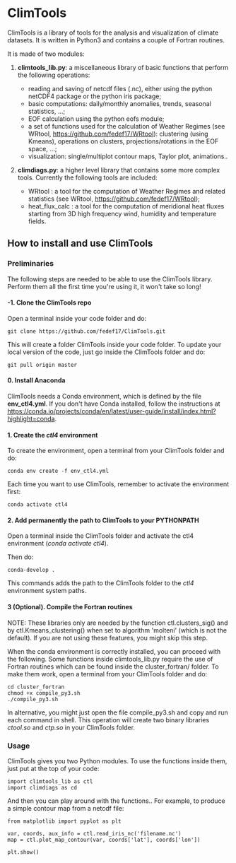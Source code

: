 # ClimTools

ClimTools is a library of tools for the analysis and visualization of climate datasets. It is written in Python3 and contains a couple of Fortran routines.

It is made of two modules:
1) **climtools_lib.py**: a miscellaneous library of basic functions that perform the following operations:
     - reading and saving of netcdf files (.nc), either using the python netCDF4 package or the python iris package;
     - basic computations: daily/monthly anomalies, trends, seasonal statistics, ...;
     - EOF calculation using the python eofs module;
     - a set of functions used for the calculation of Weather Regimes (see WRtool, https://github.com/fedef17/WRtool): clustering (using Kmeans), operations on clusters, projections/rotations in the EOF space, ...;
     - visualization: single/multiplot contour maps, Taylor plot, animations..

2) **climdiags.py**: a higher level library that contains some more complex tools. Currently the following tools are included:
     - WRtool : a tool for the computation of Weather Regimes and related statistics (see WRtool, https://github.com/fedef17/WRtool);
     - heat_flux_calc : a tool for the computation of meridional heat fluxes starting from 3D high frequency wind, humidity and temperature fields.

## How to install and use ClimTools

### Preliminaries
The following steps are needed to be able to use the ClimTools library. Perform them all the first time you're using it, it won't take so long!

#### -1. Clone the ClimTools repo
Open a terminal inside your code folder and do:
```
git clone https://github.com/fedef17/ClimTools.git
```

This will create a folder ClimTools inside your code folder.
To update your local version of the code, just go inside the ClimTools folder and do:
```
git pull origin master
```

#### 0. Install Anaconda
ClimTools needs a Conda environment, which is defined by the file **env_ctl4.yml**. If you don't have Conda installed, follow the instructions at https://conda.io/projects/conda/en/latest/user-guide/install/index.html?highlight=conda.

#### 1. Create the *ctl4* environment
To create the environment, open a terminal from your ClimTools folder and do:
```
conda env create -f env_ctl4.yml
```
Each time you want to use ClimTools, remember to activate the environment first:
```
conda activate ctl4
```

#### 2. Add permanently the path to ClimTools to your PYTHONPATH
Open a terminal inside the ClimTools folder and activate the ctl4 environment (*conda activate ctl4*).

Then do:
```
conda-develop .
```
This commands adds the path to the ClimTools folder to the *ctl4* environment system paths.

#### 3 (Optional). Compile the Fortran routines

NOTE: These libraries only are needed by the function ctl.clusters_sig() and by ctl.Kmeans_clustering() when set to algorithm 'molteni' (which is not the default). If you are not using these features, you might skip this step.

When the conda environment is correctly installed, you can proceed with the following. Some functions inside climtools_lib.py require the use of Fortran routines which can be found inside the cluster_fortran/ folder. To make them work, open a terminal from your ClimTools folder and do:
```
cd cluster_fortran
chmod +x compile_py3.sh
./compile_py3.sh
```

In alternative, you might just open the file compile_py3.sh and copy and run each command in shell.
This operation will create two binary libraries *ctool.so* and *ctp.so* in your ClimTools folder.


### Usage

ClimTools gives you two Python modules. To use the functions inside them, just put at the top of your code:
```
import climtools_lib as ctl
import climdiags as cd
```

And then you can play around with the functions.. For example, to produce a simple contour map from a netcdf file:
```
from matplotlib import pyplot as plt

var, coords, aux_info = ctl.read_iris_nc('filename.nc')
map = ctl.plot_map_contour(var, coords['lat'], coords['lon'])

plt.show()
```
